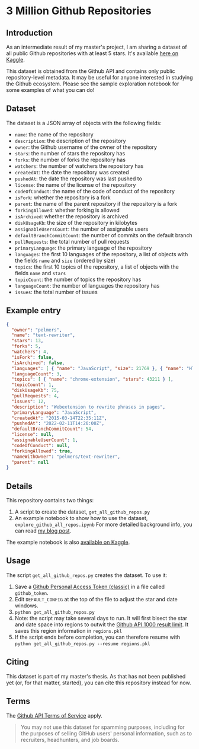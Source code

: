 # 3 Million Github Repositories

## Introduction
As an intermediate result of my master's project, I am sharing a dataset of all public Github
repositories with at least 5 stars.
It's available [here on Kaggle](https://www.kaggle.com/datasets/pelmers/github-repository-metadata-with-5-stars).

This dataset is obtained from the Github API and contains only public repository-level metadata.
It may be useful for anyone interested in studying the Github ecosystem.
Please see the sample exploration notebook for some examples of what you can do!

## Dataset
The dataset is a JSON array of objects with the following fields:
- `name`: the name of the repository
- `description`: the description of the repository
- `owner`: the Github username of the owner of the repository
- `stars`: the number of stars the repository has
- `forks`: the number of forks the repository has
- `watchers`: the number of watchers the repository has
- `createdAt`: the date the repository was created
- `pushedAt`: the date the repository was last pushed to
- `license`: the name of the license of the repository
- `codeOfConduct`: the name of the code of conduct of the repository
- `isFork`: whether the repository is a fork
- `parent`: the name of the parent repository if the repository is a fork
- `forkingAllowed`: whether forking is allowed
- `isArchived`: whether the repository is archived
- `diskUsageKb`: the size of the repository in kilobytes
- `assignableUsersCount`: the number of assignable users
- `defaultBranchCommitCount`: the number of commits on the default branch
- `pullRequests`: the total number of pull requests
- `primaryLanguage`: the primary language of the repository
- `languages`: the first 10 languages of the repository, a list of objects with the fields `name` and `size` (ordered by size)
- `topics`: the first 10 topics of the repository, a list of objects with the fields `name` and `stars`
- `topicCount`: the number of topics the repository has
- `languageCount`: the number of languages the repository has
- `issues`: the total number of issues

## Example entry
```json
{
  "owner": "pelmers",
  "name": "text-rewriter",
  "stars": 13,
  "forks": 5,
  "watchers": 4,
  "isFork": false,
  "isArchived": false,
  "languages": [ { "name": "JavaScript", "size": 21769 }, { "name": "HTML", "size": 2096 }, { "name": "CSS", "size": 2081 } ],
  "languageCount": 3,
  "topics": [ { "name": "chrome-extension", "stars": 43211 } ],
  "topicCount": 1,
  "diskUsageKb": 75,
  "pullRequests": 4,
  "issues": 12,
  "description": "Webextension to rewrite phrases in pages",
  "primaryLanguage": "JavaScript",
  "createdAt": "2015-03-14T22:35:11Z",
  "pushedAt": "2022-02-11T14:26:00Z",
  "defaultBranchCommitCount": 54,
  "license": null,
  "assignableUserCount": 1,
  "codeOfConduct": null,
  "forkingAllowed": true,
  "nameWithOwner": "pelmers/text-rewriter",
  "parent": null
}
```

## Details
This repository contains two things:
1. A script to create the dataset, `get_all_github_repos.py`
2. An example notebook to show how to use the dataset, `explore_github_all_repos.ipynb`
For more detailed background info, you can read [my blog post](https://pelmers.com/all-of-the-github/).

The example notebook is also [available on Kaggle](https://www.kaggle.com/code/pelmers/explore-github-repository-metadata).

## Usage
The script `get_all_github_repos.py` creates the dataset. To use it:
1. Save a [Github Personal Access Token (classic)](https://github.com/settings/tokens) in a file called `github_token`.
2. Edit `DEFAULT_CONFIG` at the top of the file to adjust the star and date windows.
3. `python get_all_github_repos.py`
4. Note: the script may take several days to run. It will first bisect the star and date space
into regions to outwit the [Github API 1000 result limit](https://github.com/PyGithub/PyGithub/issues/1072). It saves this region information in `regions.pkl`
5. If the script ends before completion, you can therefore resume with `python get_all_github_repos.py --resume regions.pkl`

## Citing
This dataset is part of my master's thesis. As that has not been published yet (or, for that matter, started),
you can cite this repository instead for now.

## Terms
The [Github API Terms of Service](https://docs.github.com/en/site-policy/github-terms/github-terms-of-service#h-api-terms) apply.
> You may not use this dataset for spamming purposes, including for the purposes of selling GitHub users' personal information, such as to recruiters, headhunters, and job boards.
